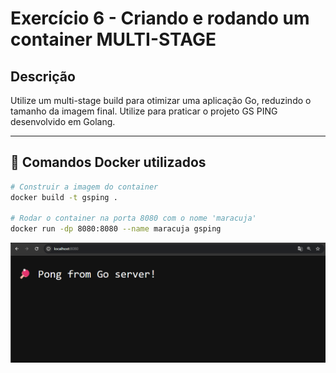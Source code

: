 # Exercício 6 - Criando e rodando um container MULTI-STAGE

## Descrição 
Utilize um multi-stage build para otimizar uma aplicação Go, reduzindo o tamanho da imagem final. Utilize para praticar o projeto GS PING desenvolvido em Golang.

---

## 🐳 Comandos Docker utilizados
```bash
# Construir a imagem do container
docker build -t gsping .

# Rodar o container na porta 8080 com o nome 'maracuja'
docker run -dp 8080:8080 --name maracuja gsping
```

![Codigo Go Funcionando](https://raw.githubusercontent.com/ManaraMarcelo/Aprendizado_Docker/refs/heads/main/Ex6/images/codigo-go-funcionando.png)